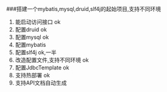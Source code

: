 
###搭建一个mybatis,mysql,druid,slf4j的起始项目,支持不同环境

1. 能启动访问接口  ok
2. 配置druid  ok
3. 配置mysql   ok
4. 配置mybatis
5. 配置slf4j  ok,一半
6. 改造配置文件,支持不同环境  ok
7. 配置JdbcTemplate   ok
8. 支持热部署  ok
9. 支持API文档自动生成
